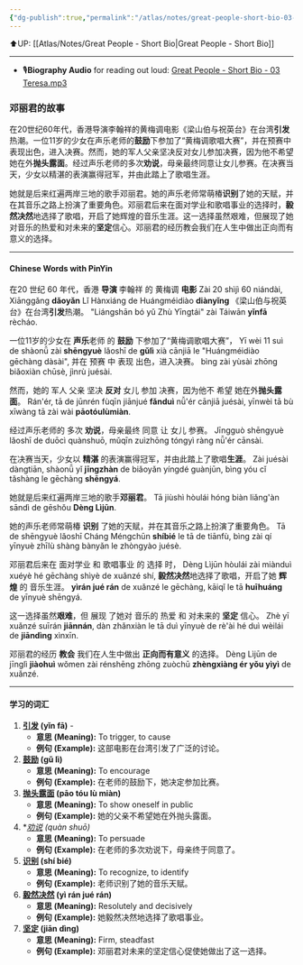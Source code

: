 ```yaml
---
{"dg-publish":true,"permalink":"/atlas/notes/great-people-short-bio-03-teresa-teng-li-chun/"}
---
```


⬆️UP: [[Atlas/Notes/Great People - Short Bio\|Great People - Short Bio]]

---
- 🎙️**Biography Audio** for reading out loud: [Great People - Short Bio - 03 Teresa.mp3](https://drive.google.com/file/d/1cNrtkt-q1YxH-uquhnZbVAhqZKt_HWpo/view?usp=drive_link)
### 邓丽君的故事

在20世纪60年代，香港导演李翰祥的黄梅调电影《梁山伯与祝英台》在台湾**引发**热潮。一位11岁的少女在声乐老师的**鼓励**下参加了“黄梅调歌唱大赛”，并在预赛中表现出色，进入决赛。然而，她的军人父亲坚决反对女儿参加决赛，因为他不希望她在外**抛头露面**。经过声乐老师的多次**劝说**，母亲最终同意让女儿参赛。在决赛当天，少女以精湛的表演赢得冠军，并由此踏上了歌唱生涯。

她就是后来红遍两岸三地的歌手邓丽君。她的声乐老师常萌椿**识别**了她的天赋，并在其音乐之路上扮演了重要角色。邓丽君后来在面对学业和歌唱事业的选择时，**毅然决然**地选择了歌唱，开启了她辉煌的音乐生涯。这一选择虽然艰难，但展现了她对音乐的热爱和对未来的**坚定**信心。邓丽君的经历教会我们在人生中做出正向而有意义的选择。

---
#### Chinese Words with PinYin

在20 世纪 60  年代，香港 **导演** 李翰祥 的 黄梅调  **电影**
Zài 20 shìjì 60 niándài, Xiānggǎng **dǎoyǎn** Lǐ Hànxiáng de Huángméidiào **diànyǐng** 
《梁山伯与祝英台》在台湾**引发**热潮。
"Liángshān bó yǔ Zhù Yīngtái" zài Táiwān **yǐnfā** rècháo. 

一位11岁的少女在  **声乐**老师 的  **鼓励** 下参加了“黄梅调歌唱大赛”，
Yī wèi 11 suì de shàonǚ zài **shēngyuè** lǎoshī de **gǔlì** xià cānjiā le "Huángméidiào gēchàng dàsài", 
并在 预赛 中 表现  出色，进入决赛。
bìng zài yùsài zhōng biǎoxiàn chūsè, jìnrù juésài. 

然而，她的 军人 父亲 坚决  **反对**  女儿 参加 决赛，因为他不  希望  她在外**抛头露面**。
Rán'ér, tā de jūnrén fùqīn jiānjué **fǎnduì** nǚ'ér cānjiā juésài, yīnwèi tā bù xīwàng tā zài wài **pāotóulùmiàn**. 

经过声乐老师的 多次  **劝说**，母亲最终  同意 让 女儿 参赛。
Jīngguò shēngyuè lǎoshī de duōcì quànshuō, mǔqīn zuìzhōng tóngyì ràng nǚ'ér cānsài. 

在决赛当天，少女以  **精湛**  的表演赢得冠军，并由此踏上了歌唱**生涯**。
Zài juésài dàngtiān, shàonǚ yǐ **jīngzhàn** de biǎoyǎn yíngdé guànjūn, bìng yóu cǐ tǎshàng le gēchàng **shēngyá**. 

她就是后来红遍两岸三地的歌手**邓丽君**。
Tā jiùshì hòulái hóng biàn liǎng'àn sāndì de gēshǒu **Dèng Lìjūn**. 

她的声乐老师常萌椿  **识别**  了她的天赋，并在其音乐之路上扮演了重要角色。
Tā de shēngyuè lǎoshī Cháng Méngchūn **shíbié** le tā de tiānfù, bìng zài qí yīnyuè zhīlù shàng bànyǎn le zhòngyào juésè. 

邓丽君后来在  面对学业  和  歌唱事业  的 选择 时，
Dèng Lìjūn hòulái zài miànduì xuéyè hé gēchàng shìyè de xuǎnzé shí,
**毅然决然**地选择了歌唱，开启了她 **辉煌** 的  音乐生涯。
**yìrán jué rán** de xuǎnzé le gēchàng, kāiqǐ le tā **huīhuáng** de yīnyuè shēngyá.

这一选择虽然**艰难**，但 展现 了她对 音乐的 热爱 和 对未来的  **坚定**  信心。
Zhè yī xuǎnzé suīrán **jiānnán**, dàn zhǎnxiàn le tā duì yīnyuè de rè'ài hé duì wèilái de **jiāndìng** xìnxīn. 

邓丽君的经历  **教会**  我们在人生中做出  **正向而有意义**  的选择。
Dèng Lìjūn de jīnglì **jiàohuì** wǒmen zài rénshēng zhōng zuòchū **zhèngxiàng ér yǒu yìyì** de xuǎnzé.

---
#### 学习的词汇
1. **[引发](https://www.hanyuguoxue.com/cidian/ci-1868850a75) (yǐn fā)** - 
    - **意思 (Meaning):** To trigger, to cause
    - **例句 (Example):** 这部电影在台湾引发了广泛的讨论。
2. **[鼓励](https://www.hanyuguoxue.com/cidian/ci-1c65e51c34) (gǔ lì)**
    - **意思 (Meaning):** To encourage
    - **例句 (Example):** 在老师的鼓励下，她决定参加比赛。
3. **[抛头露面](https://www.hanyuguoxue.com/cidian/ci-1f26f577be) (pāo tóu lù miàn)**
    - **意思 (Meaning):** To show oneself in public
    - **例句 (Example):** 她的父亲不希望她在外抛头露面。
4. **[劝说](https://www.hanyuguoxue.com/cidian/ci-1488a1513f) (quàn shuō)*
    - **意思 (Meaning):** To persuade
    - **例句 (Example):** 在老师的多次劝说下，母亲终于同意了。
5. **[识别](https://www.hanyuguoxue.com/cidian/ci-14c22e4c82) (shí bié)**
    - **意思 (Meaning):** To recognize, to identify
    - **例句 (Example):** 老师识别了她的音乐天赋。
6. **[毅然决然](https://www.hanyuguoxue.com/cidian/ci-10ae3d123c) (yì rán jué rán)**
    - **意思 (Meaning):** Resolutely and decisively
    - **例句 (Example):** 她毅然决然地选择了歌唱事业。
7. **[坚定](https://www.hanyuguoxue.com/cidian/ci-2dab87bc2) (jiān dìng)**
    - **意思 (Meaning):** Firm, steadfast
    - **例句 (Example):** 邓丽君对未来的坚定信心促使她做出了这一选择。